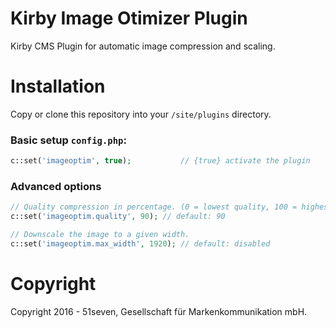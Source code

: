 # Kirby Image Otimizer Plugin
Kirby CMS Plugin for automatic image compression and scaling.

# Installation

Copy or clone this repository into your `/site/plugins` directory.

### Basic setup `config.php`:
```php
c::set('imageoptim', true);           // {true} activate the plugin
```
### Advanced options
```php
// Quality compression in percentage. (0 = lowest quality, 100 = highest quality)
c::set('imageoptim.quality', 90); // default: 90

// Downscale the image to a given width.
c::set('imageoptim.max_width', 1920); // default: disabled
```

# Copyright

Copyright 2016 - 51seven, Gesellschaft für Markenkommunikation mbH.
